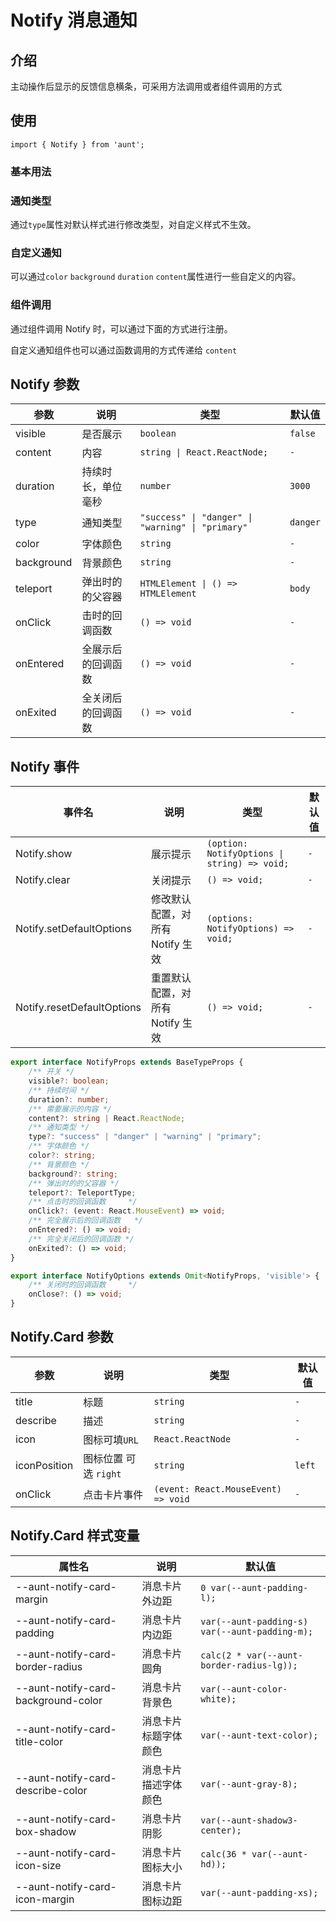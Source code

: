# Notify 消息通知

<code hidden="hidden" src="./demos/demo.tsx"></code>

## 介绍
主动操作后显示的反馈信息横条，可采用方法调用或者组件调用的方式

## 使用

```tsx
import { Notify } from 'aunt';
```

### 基本用法
<code src="./demos/demo-base.tsx"></code>

### 通知类型
通过`type`属性对默认样式进行修改类型，对自定义样式不生效。
<code src="./demos/demo-type.tsx"></code>

### 自定义通知
可以通过`color` `background` `duration` `content`属性进行一些自定义的内容。
<code src="./demos/demo-custom.tsx"></code>

### 组件调用
通过组件调用 Notify 时，可以通过下面的方式进行注册。

自定义通知组件也可以通过函数调用的方式传递给 `content`
<code src="./demos/demo-components.tsx"></code>


## Notify 参数

| 参数  | 说明 | 类型   | 默认值    |
| ----------- | -------- | -------- | --------- |
| visible     | 是否展示 | `boolean` | `false` |
| content  | 内容  | `string \| React.ReactNode;` | `-`   |
| duration | 持续时长，单位毫秒 | `number` | `3000`|
| type  | 通知类型 | `"success" \| "danger" \| "warning" \| "primary"`  | `danger` |
| color  | 字体颜色 | `string`  | `-`    |
| background  | 背景颜色 | `string`  | `-`    |
| teleport  | 弹出时的的父容器 | `HTMLElement \| () => HTMLElement`  | `body`    |
| onClick  | 击时的回调函数 | `() => void`  | `-`    |
| onEntered  | 全展示后的回调函数 | `() => void`  | `-`    |
| onExited  | 全关闭后的回调函数 | `() => void`  | `-`    |

## Notify 事件

| 事件名  | 说明   | 类型     | 默认值 |
| ------- | ------ | ---------- | ------ |
| Notify.show | 展示提示 | `(option: NotifyOptions \| string) => void;` | `-`  |
| Notify.clear | 关闭提示 | `() => void;` | `-`  |
| Notify.setDefaultOptions | 修改默认配置，对所有 Notify 生效 | `(options: NotifyOptions) => void;` | `-`  |
| Notify.resetDefaultOptions | 重置默认配置，对所有 Notify 生效 | `() => void;` | `-`  |

```ts
export interface NotifyProps extends BaseTypeProps {
    /** 开关 */
    visible?: boolean;
    /** 持续时间 */
    duration?: number;
    /** 需要展示的内容 */
    content?: string | React.ReactNode;
    /** 通知类型 */
    type?: "success" | "danger" | "warning" | "primary";
    /** 字体颜色 */
    color?: string;
    /** 背景颜色 */
    background?: string;
    /** 弹出时的的父容器 */
    teleport?: TeleportType;
    /** 点击时的回调函数	 */
    onClick?: (event: React.MouseEvent) => void;
    /** 完全展示后的回调函数	 */
    onEntered?: () => void;
    /** 完全关闭后的回调函数 */
    onExited?: () => void;
}

export interface NotifyOptions extends Omit<NotifyProps, 'visible'> {
    /** 关闭时的回调函数	 */
    onClose?: () => void;
}
```

## Notify.Card 参数

| 参数  | 说明 | 类型   | 默认值    |
| ----------- | -------- | -------- | --------- |
| title     | 标题 | `string`     | `-` |
| describe      | 描述   | `string` | `-`       |
| icon    | 图标可填`URL` | `React.ReactNode` | `-`     |
| iconPosition  | 图标位置 可选 `right` | `string`  | `left`    |
| onClick  | 点击卡片事件 | `(event: React.MouseEvent) => void`  | `-`    |

## Notify.Card 样式变量

| 属性名   | 说明     | 默认值 |
| --------------- | -------- | ----------- |
| --aunt-notify-card-margin  | 消息卡片外边距  | `0 var(--aunt-padding-l);`  |
| --aunt-notify-card-padding | 消息卡片内边距 | `var(--aunt-padding-s) var(--aunt-padding-m);` |
| --aunt-notify-card-border-radius | 消息卡片圆角 | `calc(2 * var(--aunt-border-radius-lg));` |
| --aunt-notify-card-background-color | 消息卡片背景色 | `var(--aunt-color-white);` |
| --aunt-notify-card-title-color | 消息卡片标题字体颜色 | `var(--aunt-text-color);` |
| --aunt-notify-card-describe-color | 消息卡片描述字体颜色 | `var(--aunt-gray-8);` |
| --aunt-notify-card-box-shadow | 消息卡片阴影 | `var(--aunt-shadow3-center);` |
| --aunt-notify-card-icon-size | 消息卡片图标大小 | `calc(36 * var(--aunt-hd));` |
| --aunt-notify-card-icon-margin | 消息卡片图标边距 | `var(--aunt-padding-xs);` |